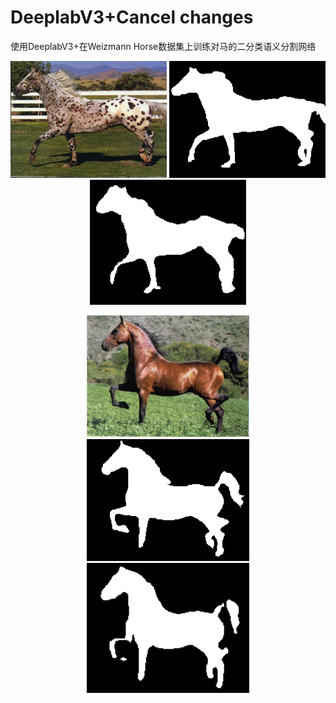 # DeeplabV3+Cancel changes
使用DeeplabV3+在Weizmann Horse数据集上训练对马的二分类语义分割网络
<p align="center">
  <img src=".\weizmann_horse_db\horse_test\horse282.png" width="250" title="Original Image"/>
  <img src=".\result\m282.png" width="250" title="gt"/>
  <img src=".\result\282.png" width="250" title="Prediction"/>
</p>
<p align="center">
  <img src=".\weizmann_horse_db\horse_test\horse285.png" width="260" title="Original Image"/>
  <img src=".\result\m285.png" width="260" title="gt"/>
  <img src=".\result\285.png" width="260" title="Prediction"/>
</p>
